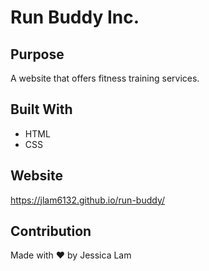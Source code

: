 # Run Buddy Inc.

## Purpose
A website that offers fitness training services.

## Built With
* HTML
* CSS

## Website
https://jlam6132.github.io/run-buddy/

## Contribution
Made with ❤️ by Jessica Lam

